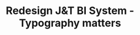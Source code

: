 ---
layout: case-study
published: Jan 30, 2024
title: Redesign J&T BI System - Typography matters
tags: Dashboard BI-System J&T
thumbnail: /asset/img/work-4/Thumbnail.png
cover: /asset/img/work-4/cover.png
---